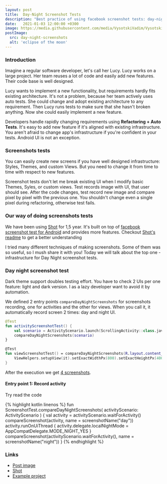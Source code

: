 ```yaml
---
layout: post
title:  Day-Night Screenshot Tests
description: "Best practice of using facebook screenshot tests: day-night screenshots"
date:   2021-01-03 12:00:00 +0300
image: https://media.githubusercontent.com/media/VysotskiVadim/VysotskiVadim.github.io/master/assets/day-night-screenshots.jpg
postImage:
  src: day-night-screenshots
  alt: 'eclipse of the moon'
---
```


### Introduction

Imagine a regular software developer, let's call her Lucy.
Lucy works on a large project.
Her team reuses a lot of code and easily add new features.
Their code base is well designed.

Lucy wants to implement a new functionality, but requirements hardly fits existing architecture.
It's not a problem, because her team actively uses auto tests.
She could change and adopt existing architecture to any requirement.
Then Lucy runs tests to make sure that she hasn't broken anything.
Now she could easily implement a new feature.

Developers handle rapidly changing requirements using **Refactoring + Auto Tests**.
It's easy to add new feature if it's aligned with existing infrastructure.
You aren't afraid to change app's infrastructure if you're confident in your tests.
Android UI is not an exception.

### Screenshots tests

You can easily create new screens if you have well designed infrastructure: Styles, Themes, and custom Views.
But you need to change it from time to time with respect to new features.

Screenshot tests don't let me break existing UI when I modify basic Themes, Syles, or custom views.
Test records image with UI, that user should see.
After the code changes, test record new image and compare pixel by pixel with the previous one.
You shouldn't change even a single pixel during refactoring, otherwise test fails.

### Our way of doing screenshots tests

We have been using [Shot](https://github.com/Karumi/Shot) for 1,5 year.
It's built on top of [facebook screenshot test for Android](https://github.com/facebook/screenshot-tests-for-android)
and provides more features.
Checkout [Shot's readme](https://github.com/Karumi/Shot/blob/master/README.md) to get a better understanding 

I tried many different techniques of making screenshots.
Some of them was so useful,
so I mush share it with you!
Today we will talk about the top one - infrastructure for Day Night screenshot tests.

### Day night screenshot test

Dark theme support doubles testing effort.
You have to check 2 UIs per one feature: light and dark version.
I as a lazy developer want to avoid it by automation.

We defined 2 entry points `compareDayNightScreenshots` for screenshots recording, one for activities and the other for views.
When you call it, it automatically record screen 2 times: day and night UI.
```kotlin
@Test
fun activityScreenshotTest() {
    val scenario = ActivityScenario.launch(ScrollingActivity::class.java)
    compareDayNightScreenshots(scenario)
}

@Test
fun viewScreenshotTest() = compareDayNightScreenshots(R.layout.content_scrolling) {
    ViewHelpers.setupView(it).setExactWidthPx(800).setExactHeightPx(4000).layout()
}
```
After the execution we get [4 screenshots](https://github.com/VysotskiVadim/screenshot-tests-best-practice/tree/master/app/screenshots/debug).

#### Entry point 1: Record activity

Try read the code

{% highlight kotlin linenos %}
fun <T : AppCompatActivity> ScreenshotTest.compareDayNightScreenshots(
    activityScenario: ActivityScenario<T>
) {
    val activity = activityScenario.waitForActivity()
    compareScreenshot(activity, name = screenshotName("day"))
    activity.runOnUiThread {
        activity.delegate.localNightMode = AppCompatDelegate.MODE_NIGHT_YES
    }
    compareScreenshot(activityScenario.waitForActivity(), name = screenshotName("night"))
}
{% endhighlight %}

### Links
* [Post image](https://flic.kr/p/qZYThs)
* [Shot](https://github.com/Karumi/Shot)
* [Example project](https://github.com/VysotskiVadim/screenshot-tests-best-practice)